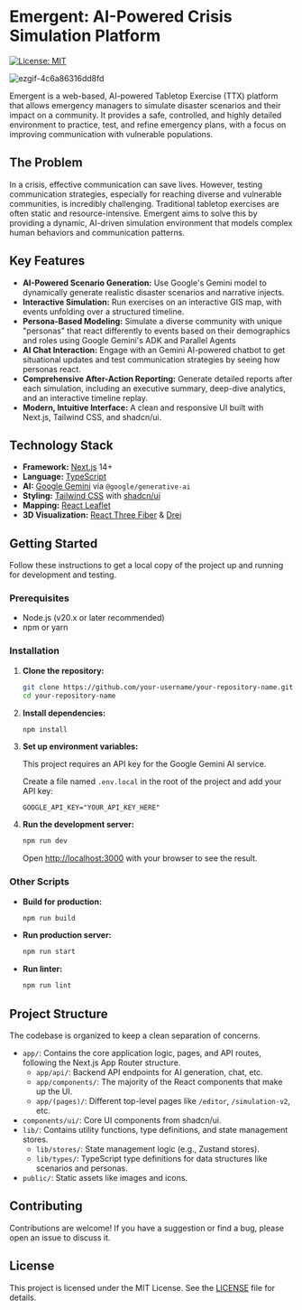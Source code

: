 # Emergent: AI-Powered Crisis Simulation Platform

[![License: MIT](https://img.shields.io/badge/License-MIT-yellow.svg)](https://opensource.org/licenses/MIT)

![ezgif-4c6a86316dd8fd](https://github.com/user-attachments/assets/7adb10a2-4517-4929-b0ae-9956b335c269)

Emergent is a web-based, AI-powered Tabletop Exercise (TTX) platform that allows emergency managers to simulate disaster scenarios and their impact on a community. It provides a safe, controlled, and highly detailed environment to practice, test, and refine emergency plans, with a focus on improving communication with vulnerable populations.

## The Problem

In a crisis, effective communication can save lives. However, testing communication strategies, especially for reaching diverse and vulnerable communities, is incredibly challenging. Traditional tabletop exercises are often static and resource-intensive. Emergent aims to solve this by providing a dynamic, AI-driven simulation environment that models complex human behaviors and communication patterns.

## Key Features

- **AI-Powered Scenario Generation:** Use Google's Gemini model to dynamically generate realistic disaster scenarios and narrative injects.
- **Interactive Simulation:** Run exercises on an interactive GIS map, with events unfolding over a structured timeline.
- **Persona-Based Modeling:** Simulate a diverse community with unique "personas" that react differently to events based on their demographics and roles using Google Gemini's ADK and Parallel Agents
- **AI Chat Interaction:** Engage with an Gemini AI-powered chatbot to get situational updates and test communication strategies by seeing how personas react.
- **Comprehensive After-Action Reporting:** Generate detailed reports after each simulation, including an executive summary, deep-dive analytics, and an interactive timeline replay.
- **Modern, Intuitive Interface:** A clean and responsive UI built with Next.js, Tailwind CSS, and shadcn/ui.

## Technology Stack

- **Framework:** [Next.js](https://nextjs.org/) 14+
- **Language:** [TypeScript](https://www.typescriptlang.org/)
- **AI:** [Google Gemini](https://ai.google.dev/) via `@google/generative-ai`
- **Styling:** [Tailwind CSS](https://tailwindcss.com/) with [shadcn/ui](https://ui.shadcn.com/)
- **Mapping:** [React Leaflet](https://react-leaflet.js.org/)
- **3D Visualization:** [React Three Fiber](https://docs.pmnd.rs/react-three-fiber/getting-started/introduction) & [Drei](https://github.com/pmndrs/drei)

## Getting Started

Follow these instructions to get a local copy of the project up and running for development and testing.

### Prerequisites

- Node.js (v20.x or later recommended)
- npm or yarn

### Installation

1.  **Clone the repository:**

    ```sh
    git clone https://github.com/your-username/your-repository-name.git
    cd your-repository-name
    ```

2.  **Install dependencies:**

    ```sh
    npm install
    ```

3.  **Set up environment variables:**

    This project requires an API key for the Google Gemini AI service.

    Create a file named `.env.local` in the root of the project and add your API key:

    ```
    GOOGLE_API_KEY="YOUR_API_KEY_HERE"
    ```

4.  **Run the development server:**

    ```sh
    npm run dev
    ```

    Open [http://localhost:3000](http://localhost:3000) with your browser to see the result.

### Other Scripts

- **Build for production:**

  ```sh
  npm run build
  ```

- **Run production server:**

  ```sh
  npm run start
  ```

- **Run linter:**
  ```sh
  npm run lint
  ```

## Project Structure

The codebase is organized to keep a clean separation of concerns.

- `app/`: Contains the core application logic, pages, and API routes, following the Next.js App Router structure.
  - `app/api/`: Backend API endpoints for AI generation, chat, etc.
  - `app/components/`: The majority of the React components that make up the UI.
  - `app/(pages)/`: Different top-level pages like `/editor`, `/simulation-v2`, etc.
- `components/ui/`: Core UI components from shadcn/ui.
- `lib/`: Contains utility functions, type definitions, and state management stores.
  - `lib/stores/`: State management logic (e.g., Zustand stores).
  - `lib/types/`: TypeScript type definitions for data structures like scenarios and personas.
- `public/`: Static assets like images and icons.

## Contributing

Contributions are welcome! If you have a suggestion or find a bug, please open an issue to discuss it.

## License

This project is licensed under the MIT License. See the [LICENSE](LICENSE) file for details.
